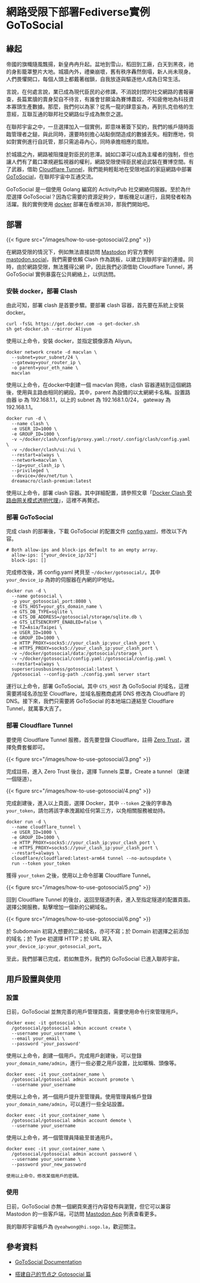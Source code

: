 # 網路受限下部署Fediverse實例GoToSocial


## 緣起

帝國的旗幟隨風飄揚，新皇冉冉升起。盆地到雪山，稻田到工廠，白天到黑夜，祂的身影籠罩整片大地。城牆內外，禮樂崩壞，舊有秩序轟然倒塌，新人尚未現身。人們畏懼開口，每個人頭上都戴著枷鎖，自我放逐與驅逐他人成為日常生活。

言說，在何處言說，業已成為現代臣民的必修課。不消說封閉的社交網路的書報審查，長篇累牘的賣身契自不待言，有誰會甘願淪為賽博農奴，不知疲倦地為科技資本寡頭生產數據。那麼，我們何以為家？從馬一龍的肆意妄為，再到扎克伯格的生意經，互聯互通的聯邦社交網路似乎成為無奈之選。

在聯邦宇宙之中，一旦選擇加入一個實例，即意味著簽下契約，我們的帳戶隨時面臨管理者之鎚，與此同時，還要時刻擔心站點倒閉造成的數據丟失。相對應地，倘如對實例進行自託管，那只需追尋內心，同時承擔相應的風險。

於城牆之內，網路被阻擋是對臣民的恩澤。誠如口罩可以成為主權者的強制，但也讓人們有了戴口罩規避監視器的權利，網路受限使得臣民被迫武裝在賽博空間。有了武器，借助 [Cloudflare Tunnel](https://www.cloudflare.com/products/tunnel/)，我們能夠輕鬆地在受限地區的家庭網路中部署 [GoToSocial](https://gotosocial.org/)，在聯邦宇宙中互通交流。

GoToSocial 是一個使用 Golang 編寫的 ActivityPub 社交網絡伺服器。至於為什麼選擇 GoToSocial？因為它需要的資源足夠少，單板機足以運行，且開發者較為活躍。我的實例使用 [docker](https://www.docker.com/) 部署在香橙派3B，那我們開始吧。

## 部署

{{< figure src="/images/how-to-use-gotosocial/2.png" >}}

在網路受限的情況下，例如無法直接訪問 [Mastodon](https://joinmastodon.org/) 的官方實例 [mastodon.social](https://mastodon.social/)，我們需要依賴 Clash 作為跳板，以建立到聯邦宇宙的連接。同時，由於網路受限，無法獲得公網 IP，因此我們必須借助 Cloudflare Tunnel，將 GoToSocial 實例暴露在公共網絡上，以供訪問。

### 安裝 docker，部署 Clash

由此可知，部署 clash 是首要步驟。要部署 clash 容器，首先要在系統上安裝 docker。

```
curl -fsSL https://get.docker.com -o get-docker.sh
sh get-docker.sh --mirror Aliyun
```

使用以上命令，安裝 docker，並指定鏡像源為 Aliyun。

```
docker network create -d macvlan \
  --subnet=your_subnet/24 \
  --gateway=your_router_ip \
  -o parent=your_eth_name \
  macvlan
```

使用以上命令，在docker中創建一個 macvlan 网络，clash 容器連結到這個網路後，使用與主路由相同的網段。其中，parent 為設備的以太網網卡名稱。設置路由器 ip 為 192.168.1.1，以上的 subnet 為 192.168.1.0/24， gateway 為  192.168.1.1。 

```
docker run -d \
  --name clash \
  -e USER_ID=1000 \
  -e GROUP_ID=1000 \
  -v ~/docker/clash/config/proxy.yaml:/root/.config/clash/config.yaml \
  -v ~/docker/clash/ui:/ui \
  --restart=always \
  --network=macvlan \
  --ip=your_clash_ip \
  --privileged \
  --device=/dev/net/tun \
  dreamacro/clash-premium:latest
```

使用以上命令，部署 clash 容器。其中詳細配置，請參照文章「[Docker Clash 旁路由网关模式透明代理](https://haoyu.love/blog1412.html)」，這裡不再贅述。

### 部署 GoToSocial

完成 clash 的部署後，下載 GoToSocial 的配置文件 [config.yaml](https://github.com/superseriousbusiness/gotosocial/blob/main/example/config.yaml)，修改以下內容。

```
# Both allow-ips and block-ips default to an empty array.
  allow-ips: ["your_device_ip/32"]
  block-ips: []
```

完成修改後，將 config.yaml 拷貝至 `~/docker/gotosocial/`。其中 `your_device_ip` 為妳的伺服器在內網的IP地址。

```
docker run -d \
  --name gotosocial \
  -p your_gotosocial_port:8080 \
  -e GTS_HOST=your_gts_domain_name \
  -e GTS_DB_TYPE=sqlite \
  -e GTS_DB_ADDRESS=/gotosocial/storage/sqlite.db \
  -e GTS_LETSENCRYPT_ENABLED=false \
  -e TZ=Asia/Taipei \
  -e USER_ID=1000 \
  -e GROUP_ID=1000 \
  -e HTTP_PROXY=socks5://your_clash_ip:your_clash_port \
  -e HTTPS_PROXY=socks5://your_clash_ip:your_clash_port \
  -v ~/docker/gotosocial/data:/gotosocial/storage \
  -v ~/docker/gotosocial/config.yaml:/gotosocial/config.yaml \
  --restart=always \
  superseriousbusiness/gotosocial:latest \
  /gotosocial --config-path ./config.yaml server start
```

運行以上命令，部署 GoToSocial。其中 `GTS_HOST` 為 GoToSocial 的域名，這裡需要將域名添加至 Cloudflare，並域名服務商處將 DNS 修改為 Cloudflare 的 DNS。接下來，我們只需要將 GoToSocial 的本地端口連結至 Cloudflare Tunnel，就萬事大吉了。

### 部署 Cloudflare Tunnel

要使用 Cloudflare Tunnel 服務，首先要登錄 Cloudflare，註冊 [Zero Trust](https://www.cloudflare.com/zero-trust/)，選擇免費套餐即可。

{{< figure src="/images/how-to-use-gotosocial/3.png" >}}

完成註冊，進入 Zero Trust 後台，選擇 Tunnels 菜單，Create a tunnel （新建一個隧道）。

{{< figure src="/images/how-to-use-gotosocial/4.png" >}}

完成創建後，進入以上頁面，選擇 Docker，其中 `--token` 之後的字串為 `your_token`，請勿將該字串洩漏給任何第三方，以免相關服務被劫持。

```
docker run -d \
  --name cloudflare_tunnel \
  -e USER_ID=1000 \
  -e GROUP_ID=1000 \
  -e HTTP_PROXY=socks5://your_clash_ip:your_clash_port \
  -e HTTPS_PROXY=socks5://your_clash_ip:your_clash_port \
  --restart=always \
  cloudflare/cloudflared:latest-arm64 tunnel --no-autoupdate \
  run --token your_token
```

獲得 `your_token` 之後，使用以上命令部署 Cloudflare Tunnel。

{{< figure src="/images/how-to-use-gotosocial/5.png" >}}

回到 Cloudflare Tunnel 的後台，返回至隧道列表，進入至指定隧道的配置頁面。選擇公開服務，點擊增加一個新的公網域名。

{{< figure src="/images/how-to-use-gotosocial/6.png" >}}

於 Subdomain 初寫入想要的二級域名，亦可不寫；於 Domain 初選擇之前添加的域名；於 Type 初選擇 HTTP；於 URL 寫入 `your_device_ip:your_gotosocial_port`。

至此，我們部署已完成，若如無意外，我們的 GoToSocial 已進入聯邦宇宙。

## 用戶設置與使用

### 設置

日前，GoToSocial 並無完善的用戶管理頁面，需要使用命令行來管理用戶。

```
docker exec -it gotosocial \
  /gotosocial/gotosocial admin account create \
  --username your_username \
  --email your_email \
  --password 'your_password'
```

使用以上命令，創建一個用戶。完成用戶創建後，可以登錄 `your_domain_name/admin`，進行一些必要之用戶設置，比如暱稱、頭像等。

```
docker exec -it your_container_name \
  /gotosocial/gotosocial admin account promote \
  --username your_username
```

使用以上命令，將一個用戶提升至管理員。使用管理員帳戶登錄 `your_domain_name/admin`，可以進行一些全站設置。

```
docker exec -it your_container_name \
  /gotosocial/gotosocial admin account demote \
  --username your_username
```

使用以上命令，將一個管理員降級至普通用戶。

```
docker exec -it your_container_name \
  /gotosocial/gotosocial admin account password \
  --username your_username \
  --password your_new_password

使用以上命令，修改某個用戶的密碼。
```

### 使用

日前，GoToSocial 亦無一個網頁來進行內容發布與瀏覽，但它可以兼容 Mastodon 的一些客戶端，可訪問 [Mastodon App](https://joinmastodon.org/apps) 列表查看更多。

我的聯邦宇宙帳戶為 `@yeahwong@hi.sogo.la`，歡迎關注。

## 參考資料

- [GoToSocial Documentation](https://docs.gotosocial.org/en/latest/)

- [搭建自己的节点之 Gotosocial 篇](https://tourcoder.com/how-to-use-gotosocial/)
